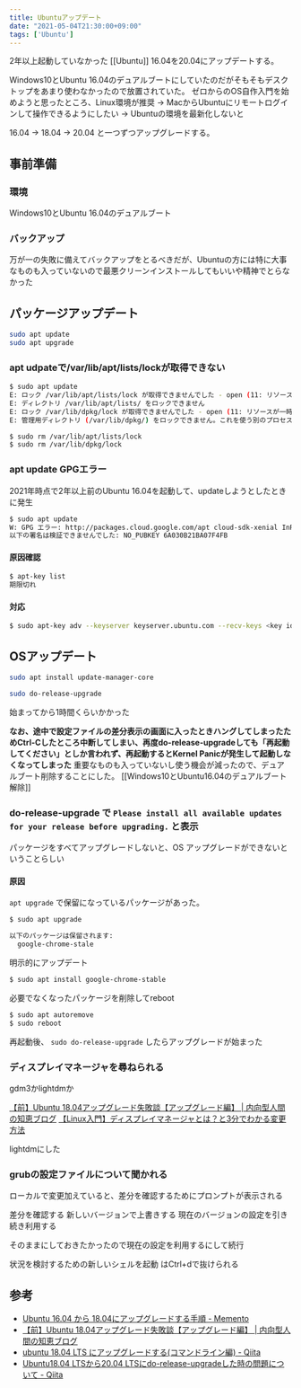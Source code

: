 ```yaml
---
title: Ubuntuアップデート
date: "2021-05-04T21:30:00+09:00"
tags: ['Ubuntu']
---
```


2年以上起動していなかった [[Ubuntu]] 16.04を20.04にアップデートする。

Windows10とUbuntu 16.04のデュアルブートにしていたのだがそもそもデスクトップをあまり使わなかったので放置されていた。
ゼロからのOS自作入門を始めようと思ったところ、Linux環境が推奨
-> MacからUbuntuにリモートログインして操作できるようにしたい
-> Ubuntuの環境を最新化しないと

16.04 -> 18.04 -> 20.04 と一つずつアップグレードする。

## 事前準備

### 環境

Windows10とUbuntu 16.04のデュアルブート

### バックアップ

万が一の失敗に備えてバックアップをとるべきだが、Ubuntuの方には特に大事なものも入っていないので最悪クリーンインストールしてもいいや精神でとらなかった

## パッケージアップデート

```sh
sudo apt update
sudo apt upgrade
```

### apt udpateで/var/lib/apt/lists/lockが取得できない

```sh
$ sudo apt update
E: ロック /var/lib/apt/lists/lock が取得できませんでした - open (11: リソースが一時的に利用できません)
E: ディレクトリ /var/lib/apt/lists/ をロックできません
E: ロック /var/lib/dpkg/lock が取得できませんでした - open (11: リソースが一時的に利用できません)
E: 管理用ディレクトリ (/var/lib/dpkg/) をロックできません。これを使う別のプロセスが動いていませんか?
```


```sh
$ sudo rm /var/lib/apt/lists/lock
$ sudo rm /var/lib/dpkg/lock
```

### apt update GPGエラー

2021年時点で2年以上前のUbuntu 16.04を起動して、updateしようとしたときに発生

```sh
$ sudo apt update
W: GPG エラー: http://packages.cloud.google.com/apt cloud-sdk-xenial InRelease: 公開鍵を利用できないため、
以下の署名は検証できませんでした: NO_PUBKEY 6A030B21BA07F4FB
```

#### 原因確認

```sh
$ apt-key list
期限切れ
```

#### 対応

```sh
$ sudo apt-key adv --keyserver keyserver.ubuntu.com --recv-keys <key id>
```

## OSアップデート

```sh
sudo apt install update-manager-core
```

```sh
sudo do-release-upgrade
```

始まってから1時間くらいかかった

**なお、途中で設定ファイルの差分表示の画面に入ったときハングしてしまったためCtrl-Cしたところ中断してしまい、再度do-release-upgradeしても「再起動してください」としか言われず、再起動するとKernel Panicが発生して起動しなくなってしまった**
重要なものも入っていないし使う機会が減ったので、デュアルブート削除することにした。
[[Windows10とUbuntu16.04のデュアルブート解除]]

### do-release-upgrade で `Please install all available updates for your release before upgrading.` と表示

パッケージをすべてアップグレードしないと、OS アップグレードができないということらしい

#### 原因

`apt upgrade` で保留になっているパッケージがあった。

```sh
$ sudo apt upgrade

以下のパッケージは保留されます:
  google-chrome-stale
```

明示的にアップデート

```sh
$ sudo apt install google-chrome-stable
```

必要でなくなったパッケージを削除してreboot

```sh
$ sudo apt autoremove
$ sudo reboot
```

再起動後、 `sudo do-release-upgrade` したらアップグレードが始まった

### ディスプレイマネージャを尋ねられる

gdm3かlightdmか

[【前】Ubuntu 18.04アップグレード失敗談【アップグレード編】 | 内向型人間の知恵ブログ](https://chromitz.com/20190315-ubuntu-upgrade-failed-story-part1/)
[【Linux入門】ディスプレイマネージャとは？と3分でわかる変更方法](https://eng-entrance.com/linux-displaymanager)

lightdmにした

### grubの設定ファイルについて聞かれる

ローカルで変更加えていると、差分を確認するためにプロンプトが表示される

差分を確認する
新しいバージョンで上書きする
現在のバージョンの設定を引き続き利用する

そのままにしておきたかったので現在の設定を利用するにして続行

状況を検討するための新しいシェルを起動
はCtrl+dで抜けられる

## 参考

- [Ubuntu 16.04 から 18.04にアップグレードする手順 - Memento](https://yoshinorin.net/2018/08/22/ubuntu1604-upgrade-to-1804/)
- [【前】Ubuntu 18.04アップグレード失敗談【アップグレード編】 | 内向型人間の知恵ブログ](https://chromitz.com/20190315-ubuntu-upgrade-failed-story-part1/)
- [ubuntu 18.04 LTS にアップグレードする(コマンドライン編) - Qiita](https://qiita.com/TsutomuNakamura/items/bbd712e3afe5f4bacfac)
- [Ubuntu18.04 LTSから20.04 LTSにdo-release-upgradeした時の問題について - Qiita](https://qiita.com/YasuhiroABE/items/ac28500d7b51e5ebb61b)
